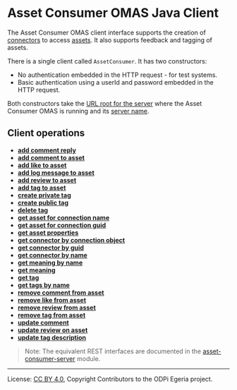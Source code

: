 <!-- SPDX-License-Identifier: CC-BY-4.0 -->
<!-- Copyright Contributors to the ODPi Egeria project. -->

# Asset Consumer OMAS Java Client

The Asset Consumer OMAS client interface supports the creation of
[connectors](../../../../../../frameworks/open-connector-framework/docs/concepts/connector.md) to access
[assets](../../../../../docs/concepts/assets).  It also supports feedback and tagging of assets.

There is a single client called `AssetConsumer`.  It has two constructors:

* No authentication embedded in the HTTP request - for test systems.
* Basic authentication using a userId and password embedded in the HTTP request.

Both constructors take the [URL root for the server](../../../../../docs/concepts/client-server/omas-server-url-root.md)
where the Asset Consumer OMAS is running and its [server name](../../../../../docs/concepts/client-server/omas-server-name.md).


## Client operations

* [**add comment reply**](add-comment-reply-with-java.md)
* [**add comment to asset**](add-comment-to-asset-with-java.md)
* [**add like to asset**](add-like-to-asset-with-java.md)
* [**add log message to asset**](add-log-message-to-asset-with-java.md)
* [**add review to asset**](add-review-to-asset-with-java.md)
* [**add tag to asset**](add-tag-to-asset-with-java.md)
* [**create private tag**](create-private-tag-with-java.md)
* [**create public tag**](create-public-tag-with-java.md)
* [**delete tag**](delete-tag-with-java.md)
* [**get asset for connection name**](get-asset-for-connection-name-with-java.md)
* [**get asset for connection guid**](get-asset-for-connection-guid-with-java.md)
* [**get asset properties**](get-asset-properties-with-java.md)
* [**get connector by connection object**](get-connector-by-connection-with-java.md)
* [**get connector by guid**](get-connector-by-guid-with-java.md)
* [**get connector by name**](get-connector-by-name-with-java.md)
* [**get meaning by name**](get-meaning-by-name-with-java.md)
* [**get meaning**](get-meaning-with-java.md)
* [**get tag**](get-tag-with-java.md)
* [**get tags by name**](get-tags-by-name-with-java.md)
* [**remove comment from asset**](remove-comment-from-asset-with-java.md)
* [**remove like from asset**](remove-like-from-asset-with-java.md)
* [**remove review from asset**](remove-review-from-asset-with-java.md)
* [**remove tag from asset**](remove-tag-from-asset-with-java.md)
* [**update comment**](update-comment-with-java.md)
* [**update review on asset**](update-review-on-asset-with-java.md)
* [**update tag description**](update-tag-description-with-java.md)


> Note: The equivalent REST interfaces are documented in the
[asset-consumer-server](../../../../asset-consumer-server/docs/user)
module.

----
License: [CC BY 4.0](https://creativecommons.org/licenses/by/4.0/),
Copyright Contributors to the ODPi Egeria project.